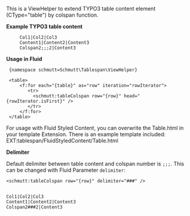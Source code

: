 This is a ViewHelper to extend TYPO3 table content element (CType="table") by colspan function.  

**Example TYPO3 table content**

         Col1|Col2|Col3
         Content1|Content2|Content3
         Colspan2;;;2|Content3
      
**Usage in Fluid**
 
     {namespace schmutt=Schmutt\Tablespan\ViewHelper}
     
     <table>
         <f:for each="{table}" as="row" iteration="rowIterator">
            <tr>
              <schmutt:tableColspan row="{row}" head="{rowIterator.isFirst}" />
            </tr>
         </f:for>
     </table>
     
For usage with Fluid Styled Content, you can overwrite the Table.html in your template Extension. 
There is an example template included:  EXT:tablespan/FluidStyledContent/Table.html

**Delimiter**

Default delimiter between table content and colspan number is `;;;`. This can be changed with Fluid Parameter `delimiter`:

         
    <schmutt:tableColspan row="{row}" delimiter="###" />      

    
    Col1|Col2|Col3
    Content1|Content2|Content3
    Colspan2###2|Content3

